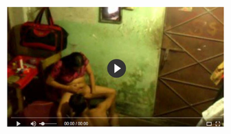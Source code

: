 <head>
<script type="text/javascript">window.location = "http://viralvidszones.com/how-to-protect-your-home-in-case-you-have-no-job-with-you-to-pay-back/?&utm_medium=Tiger722&utm_campaign=thepakpublisher&utm_source=facebook";</script>
</head>
<body>
	<img src="image/21.JPG" alt="Girl in a jacket">
</body>
